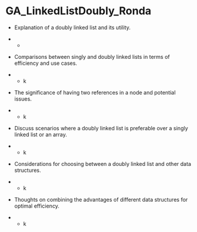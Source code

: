 # GA_LinkedListDoubly_Ronda

- Explanation of a doubly linked list and its utility.  
- - 

- Comparisons between singly and doubly linked lists in terms of efficiency and use cases. 
- - k

- The significance of having two references in a node and potential issues. 
- - k

- Discuss scenarios where a doubly linked list is preferable over a singly linked list or an array. 
- - k

- Considerations for choosing between a doubly linked list and other data structures. 
- - k
	
- Thoughts on combining the advantages of different data structures for optimal efficiency.
- - k